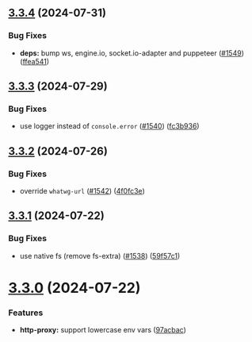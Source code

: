 ## [3.3.4](https://github.com/jsforce/jsforce/compare/3.3.3...3.3.4) (2024-07-31)


### Bug Fixes

* **deps:** bump ws, engine.io, socket.io-adapter and puppeteer ([#1549](https://github.com/jsforce/jsforce/issues/1549)) ([ffea541](https://github.com/jsforce/jsforce/commit/ffea54109b4a0e4546489519a4de13554389522f))



## [3.3.3](https://github.com/jsforce/jsforce/compare/3.3.2...3.3.3) (2024-07-29)


### Bug Fixes

* use logger instead of `console.error` ([#1540](https://github.com/jsforce/jsforce/issues/1540)) ([fc3b936](https://github.com/jsforce/jsforce/commit/fc3b936f56801da5869cd225cc758ed5a89060e3))



## [3.3.2](https://github.com/jsforce/jsforce/compare/3.3.1...3.3.2) (2024-07-26)


### Bug Fixes

* override `whatwg-url` ([#1542](https://github.com/jsforce/jsforce/issues/1542)) ([4f0fc3e](https://github.com/jsforce/jsforce/commit/4f0fc3e4baabe878ab29913ae4ac9f44fc886a2f))



## [3.3.1](https://github.com/jsforce/jsforce/compare/3.3.0...3.3.1) (2024-07-22)


### Bug Fixes

* use native fs (remove fs-extra) ([#1538](https://github.com/jsforce/jsforce/issues/1538)) ([59f57c1](https://github.com/jsforce/jsforce/commit/59f57c14cd566b1b35c5a1ca865fc067374a1746))



# [3.3.0](https://github.com/jsforce/jsforce/compare/3.2.4...3.3.0) (2024-07-22)


### Features

* **http-proxy:** support lowercase env vars ([97acbac](https://github.com/jsforce/jsforce/commit/97acbacacdfc2dc1ea7f9cf3be291caa5fefbc44))



